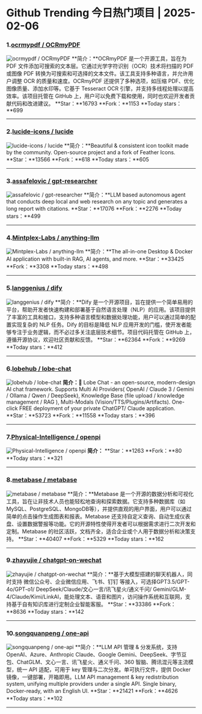 # Github Trending 今日热门项目 | 2025-02-06
### 1.[ocrmypdf / OCRmyPDF](https://github.com/ocrmypdf/OCRmyPDF)

![ocrmypdf / OCRmyPDF](https://repository-images.githubusercontent.com/15333471/e04d2d80-a1ce-11e9-9a19-3c7090039f98)
**简介：**OCRmyPDF 是一个开源工具，旨在为 PDF 文件添加可搜索的文本层。它通过光学字符识别（OCR）技术将扫描的 PDF 或图像 PDF 转换为可搜索和可选择的文本文件。该工具支持多种语言，并允许用户调整 OCR 的质量和速度。OCRmyPDF 还提供了多种选项，如压缩 PDF、优化图像质量、添加水印等。它基于 Tesseract OCR 引擎，并支持多线程处理以提高效率。该项目托管在 GitHub 上，用户可以免费下载和使用，同时也欢迎开发者贡献代码和改进建议。
**Star：**16793
**Fork：**1153
**Today stars：**699

---

### 2.[lucide-icons / lucide](https://github.com/lucide-icons/lucide)

![lucide-icons / lucide](https://repository-images.githubusercontent.com/270722949/bb760780-6a4e-11eb-9fc2-2a9a3ccec4ff)
**简介：**Beautiful & consistent icon toolkit made by the community. Open-source project and a fork of Feather Icons.
**Star：**13566
**Fork：**618
**Today stars：**605

---

### 3.[assafelovic / gpt-researcher](https://github.com/assafelovic/gpt-researcher)

![assafelovic / gpt-researcher](https://repository-images.githubusercontent.com/639835356/c0e8420f-567a-45c3-8903-abd6da2de32f)
**简介：**LLM based autonomous agent that conducts deep local and web research on any topic and generates a long report with citations.
**Star：**17076
**Fork：**2276
**Today stars：**499

---

### 4.[Mintplex-Labs / anything-llm](https://github.com/Mintplex-Labs/anything-llm)

![Mintplex-Labs / anything-llm](https://repository-images.githubusercontent.com/649170660/c5b68040-7062-4d38-bf7f-f6e57c8d2396)
**简介：**The all-in-one Desktop & Docker AI application with built-in RAG, AI agents, and more.
**Star：**33425
**Fork：**3308
**Today stars：**498

---

### 5.[langgenius / dify](https://github.com/langgenius/dify)

![langgenius / dify](https://repository-images.githubusercontent.com/626805178/9be4b2a3-59f8-4cf3-9ff3-5bf53f02d1c0)
**简介：**Dify 是一个开源项目，旨在提供一个简单易用的平台，帮助开发者快速构建和部署基于自然语言处理（NLP）的应用。该项目提供了丰富的工具和接口，支持多种语言模型和数据处理功能，用户可以通过简单的配置实现复杂的 NLP 任务。Dify 的目标是降低 NLP 应用开发的门槛，使开发者能够专注于业务逻辑，而不必过多关注底层技术细节。项目代码托管在 GitHub 上，遵循开源协议，欢迎社区贡献和反馈。
**Star：**62364
**Fork：**9269
**Today stars：**412

---

### 6.[lobehub / lobe-chat](https://github.com/lobehub/lobe-chat)

![lobehub / lobe-chat](https://repository-images.githubusercontent.com/643445235/0c78d33a-5855-4941-ab49-5798aa384a61)
**简介：**🤯 Lobe Chat - an open-source, modern-design AI chat framework. Supports Multi AI Providers( OpenAI / Claude 3 / Gemini / Ollama / Qwen / DeepSeek), Knowledge Base (file upload / knowledge management / RAG ), Multi-Modals (Vision/TTS/Plugins/Artifacts). One-click FREE deployment of your private ChatGPT/ Claude application.
**Star：**53723
**Fork：**11558
**Today stars：**396

---

### 7.[Physical-Intelligence / openpi](https://github.com/Physical-Intelligence/openpi)

![Physical-Intelligence / openpi](https://opengraph.githubassets.com/39c3e7a3a16bac488b54ef45a02940722e4d0c1db32f99120d15b26419794641/Physical-Intelligence/openpi)
**简介：**
**Star：**1263
**Fork：**80
**Today stars：**321

---

### 8.[metabase / metabase](https://github.com/metabase/metabase)

![metabase / metabase](https://opengraph.githubassets.com/cf0e65ae55415c12b6ded04745d90cd24c84be3afeaffa259f97777c181cd420/metabase/metabase)
**简介：**Metabase 是一个开源的数据分析和可视化工具，旨在让非技术人员也能轻松地查询和探索数据。它支持多种数据库（如MySQL、PostgreSQL、MongoDB等），并提供直观的用户界面，用户可以通过简单的点击操作生成图表和报表。Metabase 还支持自定义查询、自动生成仪表盘、设置数据警报等功能。它的开源特性使得开发者可以根据需求进行二次开发和定制。Metabase 的社区活跃，文档齐全，适合企业或个人用于数据分析和决策支持。
**Star：**40407
**Fork：**5329
**Today stars：**162

---

### 9.[zhayujie / chatgpt-on-wechat](https://github.com/zhayujie/chatgpt-on-wechat)

![zhayujie / chatgpt-on-wechat](https://opengraph.githubassets.com/f6d8438866eae76cd04727656199723c0c87c5913bc2fa272df6e848feeeffe1/zhayujie/chatgpt-on-wechat)
**简介：**基于大模型搭建的聊天机器人，同时支持 微信公众号、企业微信应用、飞书、钉钉 等接入，可选择GPT3.5/GPT-4o/GPT-o1/ DeepSeek/Claude/文心一言/讯飞星火/通义千问/ Gemini/GLM-4/Claude/Kimi/LinkAI，能处理文本、语音和图片，访问操作系统和互联网，支持基于自有知识库进行定制企业智能客服。
**Star：**33386
**Fork：**8636
**Today stars：**142

---

### 10.[songquanpeng / one-api](https://github.com/songquanpeng/one-api)

![songquanpeng / one-api](https://opengraph.githubassets.com/7bd3b9168886d1884562337279120851e1ea183346432ffaece2bc59ab6c3950/songquanpeng/one-api)
**简介：**LLM API 管理 & 分发系统，支持 OpenAI、Azure、Anthropic Claude、Google Gemini、DeepSeek、字节豆包、ChatGLM、文心一言、讯飞星火、通义千问、360 智脑、腾讯混元等主流模型，统一 API 适配，可用于 key 管理与二次分发。单可执行文件，提供 Docker 镜像，一键部署，开箱即用。LLM API management & key redistribution system, unifying multiple providers under a single API. Single binary, Docker-ready, with an English UI.
**Star：**21421
**Fork：**4626
**Today stars：**102

---

